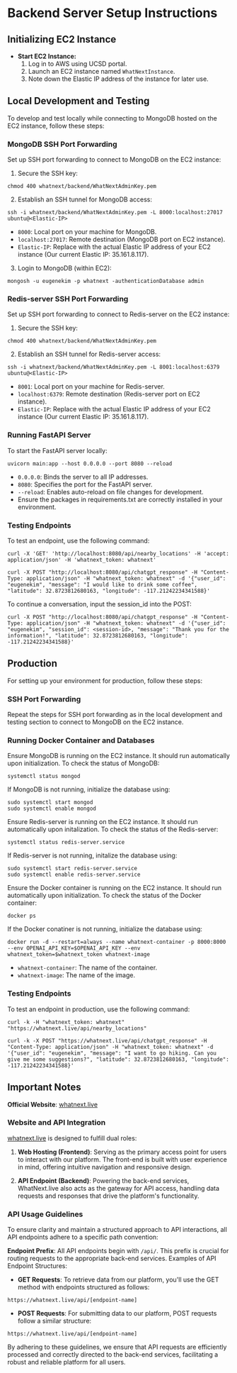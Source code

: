# Backend Server Setup Instructions

## Initializing EC2 Instance
- **Start EC2 Instance:**
  1. Log in to AWS using UCSD portal.
  2. Launch an EC2 instance named `WhatNextInstance`.
  3. Note down the Elastic IP address of the instance for later use.

## Local Development and Testing
To develop and test locally while connecting to MongoDB hosted on the EC2 instance, follow these steps:

### MongoDB SSH Port Forwarding

Set up SSH port forwarding to connect to MongoDB on the EC2 instance:
1. Secure the SSH key:
```
chmod 400 whatnext/backend/WhatNextAdminKey.pem
```
2. Establish an SSH tunnel for MongoDB access:
```
ssh -i whatnext/backend/WhatNextAdminKey.pem -L 8000:localhost:27017 ubuntu@<Elastic-IP>
```
- `8000`: Local port on your machine for MongoDB.
- `localhost:27017`: Remote destination (MongoDB port on EC2 instance).
- `Elastic-IP`: Replace with the actual Elastic IP address of your EC2 instance (Our current Elastic IP: 35.161.8.117).
3. Login to MongoDB (within EC2):
```
mongosh -u eugenekim -p whatnext -authenticationDatabase admin
```

### Redis-server SSH Port Forwarding

Set up SSH port forwarding to connect to Redis-server on the EC2 instance:
1. Secure the SSH key:
```
chmod 400 whatnext/backend/WhatNextAdminKey.pem
```
2. Establish an SSH tunnel for Redis-server access:
```
ssh -i whatnext/backend/WhatNextAdminKey.pem -L 8001:localhost:6379 ubuntu@<Elastic-IP>
```
- `8001`: Local port on your machine for Redis-server.
- `localhost:6379`: Remote destination (Redis-server port on EC2 instance).
- `Elastic-IP`: Replace with the actual Elastic IP address of your EC2 instance (Our current Elastic IP: 35.161.8.117).

### Running FastAPI Server
To start the FastAPI server locally:
```
uvicorn main:app --host 0.0.0.0 --port 8080 --reload
```
- `0.0.0.0`: Binds the server to all IP addresses.
- `8080`: Specifies the port for the FastAPI server.
- `--reload`: Enables auto-reload on file changes for development.
- Ensure the packages in requirements.txt are correctly installed in your environment.

### Testing Endpoints
To test an endpoint, use the following command:
```
curl -X 'GET' 'http://localhost:8080/api/nearby_locations' -H 'accept: application/json' -H 'whatnext_token: whatnext'
```

```
curl -X POST "http://localhost:8080/api/chatgpt_response" -H "Content-Type: application/json" -H "whatnext_token: whatnext" -d '{"user_id": "eugenekim", "message": "I would like to drink some coffee", "latitude": 32.8723812680163, "longitude": -117.21242234341588}'
```

To continue a conversation, input the session_id into the POST:
```
curl -X POST "http://localhost:8080/api/chatgpt_response" -H "Content-Type: application/json" -H "whatnext_token: whatnext" -d '{"user_id": "eugenekim", "session_id": <session-id>, "message": "Thank you for the information!", "latitude": 32.8723812680163, "longitude": -117.21242234341588}'
```

## Production
For setting up your environment for production, follow these steps:

### SSH Port Forwarding
Repeat the steps for SSH port forwarding as in the local development and testing section to connect to MongoDB on the EC2 instance.

### Running Docker Container and Databases
Ensure MongoDB is running on the EC2 instance. It should run automatically upon initialization. To check the status of MongoDB:
```
systemctl status mongod
```
If MongoDB is not running, initialize the database using:
```
sudo systemctl start mongod
sudo systemctl enable mongod
```

Ensure Redis-server is running on the EC2 instance. It should run automatically upon initalization. To check the status of the Redis-server:
```
systemctl status redis-server.service
```
If Redis-server is not running, initalize the database using:
```
sudo systemctl start redis-server.service
sudo systemctl enable redis-server.service
```

Ensure the Docker container is running on the EC2 instance. It should run automatically upon initialization. To check the status of the Docker container:
```
docker ps
```
If the Docker conatiner is not running, initialize the database using:
```
docker run -d --restart=always --name whatnext-container -p 8000:8000 --env OPENAI_API_KEY=$OPENAI_API_KEY --env whatnext_token=$whatnext_token whatnext-image
```
- `whatnext-container`: The name of the container.
- `whatnext-image`: The name of the image.

### Testing Endpoints
To test an endpoint in production, use the following command:
```
curl -k -H "whatnext_token: whatnext" "https://whatnext.live/api/nearby_locations"
```
```
curl -k -X POST "https://whatnext.live/api/chatgpt_response" -H "Content-Type: application/json" -H "whatnext_token: whatnext" -d '{"user_id": "eugenekim", "message": "I want to go hiking. Can you give me some suggestions?", "latitude": 32.8723812680163, "longitude": -117.21242234341588}'
```

## Important Notes

**Official Website**: [whatnext.live](https://whatnext.live)

### Website and API Integration

[whatnext.live](https://whatnext.live) is designed to fulfill dual roles:

1. **Web Hosting (Frontend)**: Serving as the primary access point for users to interact with our platform. The front-end is built with user experience in mind, offering intuitive navigation and responsive design.

2. **API Endpoint (Backend)**: Powering the back-end services, WhatNext.live also acts as the gateway for API access, handling data requests and responses that drive the platform's functionality.

### API Usage Guidelines

To ensure clarity and maintain a structured approach to API interactions, all API endpoints adhere to a specific path convention:

**Endpoint Prefix**: All API endpoints begin with `/api/`. This prefix is crucial for routing requests to the appropriate back-end services.
Examples of API Endpoint Structures:
- **GET Requests**: To retrieve data from our platform, you'll use the GET method with endpoints structured as follows:
```
https://whatnext.live/api/[endpoint-name]
```
- **POST Requests**: For submitting data to our platform, POST requests follow a similar structure:

```
https://whatnext.live/api/[endpoint-name]
```
By adhering to these guidelines, we ensure that API requests are efficiently processed and correctly directed to the back-end services, facilitating a robust and reliable platform for all users.